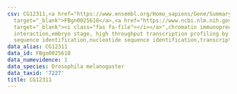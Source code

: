 ```yaml
---
csv: CG12311,<a href="https://www.ensembl.org/Homo_sapiens/Gene/Summary?db=core;g=FBgn0025618"
  target="_blank">FBgn0025618</a>,<a href="https://www.ncbi.nlm.nih.gov/pubmed/15998452"
  target="_blank"><i class="fas fa-file"></i></a>",chromatin immunoprecipitation assay,direct
  interaction,embryo stage, high throughput transcription profiling by microarray,nucleotide
  sequence identification,nucleotide sequence identification,transcriptional regulation,
data_alias: CG12311
data_id: FBgn0025618
data_numevidence: 1
data_species: Drosophila melanogaster
data_taxid: '7227'
title: CG12311
---
```


